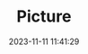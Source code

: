 ---
weight: 1
images:
- /images/edited/193.jpeg
title: Picture
date: 2023-11-11 11:41:29
tags: [luminarneo,work,ilce7m3]
---